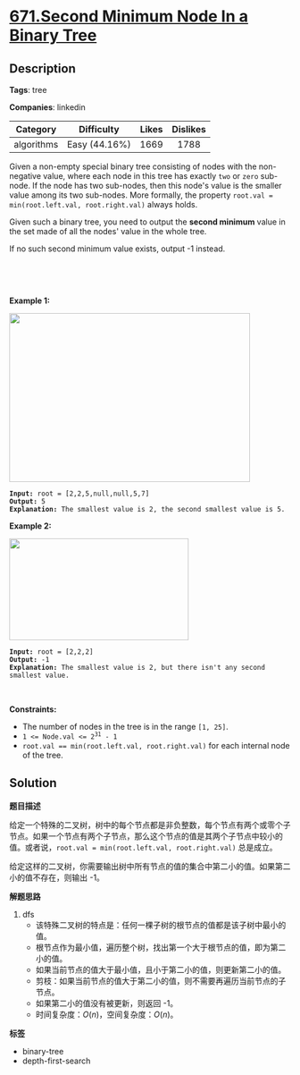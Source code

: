 # [671.Second Minimum Node In a Binary Tree](https://leetcode.com/problems/second-minimum-node-in-a-binary-tree/description/)

## Description

**Tags**: tree

**Companies**: linkedin

|  Category  |  Difficulty   | Likes | Dislikes |
| :--------: | :-----------: | :---: | :------: |
| algorithms | Easy (44.16%) | 1669  |   1788   |

<p>Given a non-empty special binary tree consisting of nodes with the non-negative value, where each node in this tree has exactly <code>two</code> or <code>zero</code> sub-node. If the node has two sub-nodes, then this node&#39;s value is the smaller value among its two sub-nodes. More formally, the property&nbsp;<code>root.val = min(root.left.val, root.right.val)</code>&nbsp;always holds.</p>
<p>Given such a binary tree, you need to output the <b>second minimum</b> value in the set made of all the nodes&#39; value in the whole tree.</p>
<p>If no such second minimum value exists, output -1 instead.</p>
<p>&nbsp;</p>
<p>&nbsp;</p>
<p><strong class="example">Example 1:</strong></p>
<img alt="" src="https://assets.leetcode.com/uploads/2020/10/15/smbt1.jpg" style="width: 431px; height: 302px;" />
<pre><code><strong>Input:</strong> root = [2,2,5,null,null,5,7]
<strong>Output:</strong> 5
<strong>Explanation:</strong> The smallest value is 2, the second smallest value is 5.</code></pre>
<p><strong class="example">Example 2:</strong></p>
<img alt="" src="https://assets.leetcode.com/uploads/2020/10/15/smbt2.jpg" style="width: 321px; height: 182px;" />
<pre><code><strong>Input:</strong> root = [2,2,2]
<strong>Output:</strong> -1
<strong>Explanation:</strong> The smallest value is 2, but there isn&#39;t any second smallest value.</code></pre>
<p>&nbsp;</p>
<p><strong>Constraints:</strong></p>
<ul>
  <li>The number of nodes in the tree is in the range <code>[1, 25]</code>.</li>
  <li><code>1 &lt;= Node.val &lt;= 2<sup>31</sup> - 1</code></li>
  <li><code>root.val == min(root.left.val, root.right.val)</code>&nbsp;for each internal node of the tree.</li>
</ul>

## Solution

**题目描述**

给定一个特殊的二叉树，树中的每个节点都是非负整数，每个节点有两个或零个子节点。如果一个节点有两个子节点，那么这个节点的值是其两个子节点中较小的值。或者说，`root.val = min(root.left.val, root.right.val)` 总是成立。

给定这样的二叉树，你需要输出树中所有节点的值的集合中第二小的值。如果第二小的值不存在，则输出 -1。

**解题思路**

1. dfs
   - 该特殊二叉树的特点是：任何一棵子树的根节点的值都是该子树中最小的值。
   - 根节点作为最小值，遍历整个树，找出第一个大于根节点的值，即为第二小的值。
   - 如果当前节点的值大于最小值，且小于第二小的值，则更新第二小的值。
   - 剪枝：如果当前节点的值大于第二小的值，则不需要再遍历当前节点的子节点。
   - 如果第二小的值没有被更新，则返回 -1。
   - 时间复杂度：$O(n)$，空间复杂度：$O(n)$。

**标签**

- binary-tree
- depth-first-search
